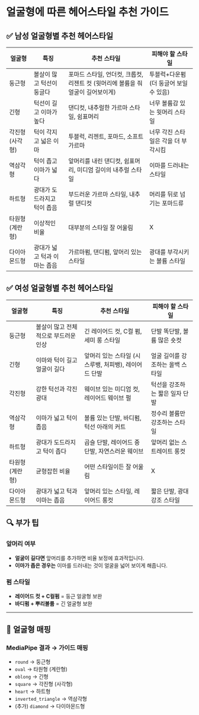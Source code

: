 # 얼굴형에 따른 헤어스타일 추천 가이드

## ✅ 남성 얼굴형별 추천 헤어스타일

| 얼굴형 | 특징 | 추천 스타일 | 피해야 할 스타일 |
|--------|------|------------|------------------|
| 둥근형 | 볼살이 많고 턱선이 둥글다 | 포마드 스타일, 언더컷, 크롭컷, 리젠트 컷 (윗머리에 볼륨을 줘 얼굴이 길어보이게) | 투블럭+다운펌 (더 둥글어 보일 수 있음) |
| 긴형 | 턱선이 길고 이마가 높다 | 댄디컷, 내추럴한 가르마 스타일, 쉼표머리 | 너무 볼륨감 있는 윗머리 스타일 |
| 각진형 (사각형) | 턱이 각지고 넓은 이마 | 투블럭, 리젠트, 포마드, 소프트 가르마 | 너무 각진 스타일은 각을 더 부각시킴 |
| 역삼각형 | 턱이 좁고 이마가 넓다 | 앞머리를 내린 댄디컷, 쉼표머리, 미디엄 길이의 내추럴 스타일 | 이마를 드러내는 스타일 |
| 하트형 | 광대가 도드라지고 턱이 좁음 | 부드러운 가르마 스타일, 내추럴 댄디컷 | 머리를 뒤로 넘기는 포마드류 |
| 타원형 (계란형) | 이상적인 비율 | 대부분의 스타일 잘 어울림 | X |
| 다이아몬드형 | 광대가 넓고 턱과 이마는 좁음 | 가르마펌, 댄디펌, 앞머리 있는 스타일 | 광대를 부각시키는 볼륨 스타일 |

## ✅ 여성 얼굴형별 추천 헤어스타일

| 얼굴형 | 특징 | 추천 스타일 | 피해야 할 스타일 |
|--------|------|------------|------------------|
| 둥근형 | 볼살이 많고 전체적으로 부드러운 인상 | 긴 레이어드 컷, C컬 펌, 세미 롱 스타일 | 단발 똑단발, 볼륨 많은 숏컷 |
| 긴형 | 이마와 턱이 길고 얼굴이 길다 | 앞머리 있는 스타일 (시스루뱅, 처피뱅), 레이어드 단발 | 얼굴 길이를 강조하는 올백 스타일 |
| 각진형 | 강한 턱선과 각진 광대 | 웨이브 있는 미디엄 컷, 레이어드 웨이브 펄 | 턱선을 강조하는 짧은 일자 단발 |
| 역삼각형 | 이마가 넓고 턱이 좁음 | 볼륨 있는 단발, 바디펌, 턱선 아래의 커트 | 정수리 볼륨만 강조하는 스타일 |
| 하트형 | 광대가 도드라지고 턱이 좁다 | 곱슬 단발, 레이어드 중단발, 자연스러운 웨이브 | 앞머리 없는 스트레이트 롱컷 |
| 타원형 (계란형) | 균형잡힌 비율 | 어떤 스타일이든 잘 어울림 | X |
| 다이아몬드형 | 광대가 넓고 턱과 이마는 좁음 | 앞머리 있는 스타일, 레이어드 롱컷 | 짧은 단발, 광대 강조 스타일 |

## 🔍 부가 팁

### 앞머리 여부
- **얼굴이 길다면** 앞머리를 추가하면 비율 보정에 효과적입니다.
- **이마가 좁은 경우는** 이마를 드러내는 것이 얼굴을 넓어 보이게 해줍니다.

### 펌 스타일
- **레이어드 컷 + C컬펌** = 둥근 얼굴형 보완
- **바디펌 + 뿌리볼륨** = 긴 얼굴형 보완

---

## 📝 얼굴형 매핑

### MediaPipe 결과 → 가이드 매핑
- `round` → 둥근형
- `oval` → 타원형 (계란형)
- `oblong` → 긴형 
- `square` → 각진형 (사각형)
- `heart` → 하트형
- `inverted_triangle` → 역삼각형
- (추가) `diamond` → 다이아몬드형 